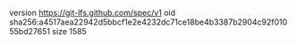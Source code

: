 version https://git-lfs.github.com/spec/v1
oid sha256:a4517aea22942d5bbcf1e2e4232dc71ce18be4b3387b2904c92f01055bd27651
size 1585
